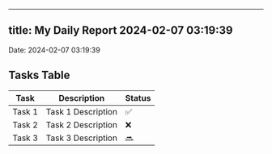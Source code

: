
---
title: My Daily Report 2024-02-07 03:19:39
---

Date: 2024-02-07 03:19:39

## Tasks Table

| Task | Description | Status |
|------|-------------|--------|
| Task 1 | Task 1 Description | ✅ |
| Task 2 | Task 2 Description | ❌ |
| Task 3 | Task 3 Description | 🔜 |
